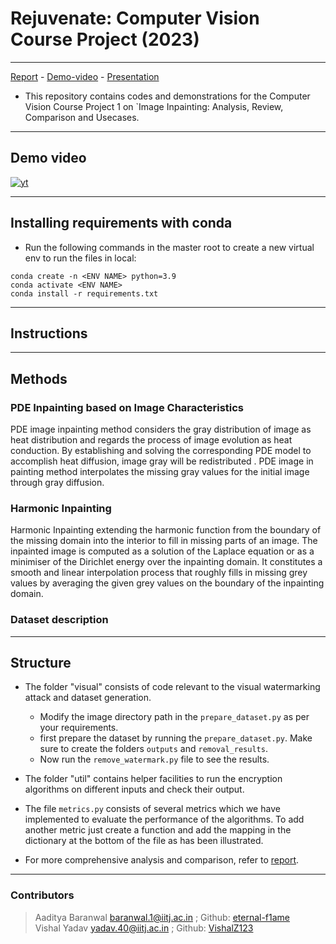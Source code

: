# Rejuvenate: Computer Vision Course Project (2023)

___
[Report](/documents/report.pdf) -  [Demo-video]() - [Presentation](/documents/presentation.pdf)

* This repository contains codes and demonstrations for the Computer Vision Course Project 1 on `Image Inpainting: Analysis, Review, Comparison and Usecases.

___

## Demo video

 [![yt](/documents/thumbnail.png)]()

___

## Installing requirements with conda

* Run the following commands in the master root to create a new virtual env to run the files in local:

```shell
conda create -n <ENV NAME> python=3.9
conda activate <ENV NAME>
conda install -r requirements.txt
```

___

## Instructions

___

## Methods
### PDE Inpainting based on Image Characteristics
PDE image inpainting method considers the gray distribution of image as heat distribution and regards the process of image evolution as heat conduction. By establishing and solving the corresponding PDE model to accomplish heat diffusion, image gray will be redistributed . PDE image in painting method interpolates the missing gray values for the initial image through gray diffusion.

### Harmonic Inpainting
Harmonic Inpainting extending the harmonic function from the boundary of the missing domain into the interior to fill in missing parts of an image. The inpainted image is computed as a solution of the Laplace equation or as a minimiser of the Dirichlet energy over the inpainting domain. It constitutes a smooth and linear interpolation process that roughly fills in missing grey values by averaging the given grey values on the boundary of the inpainting domain.

### Dataset description


___

## Structure

* The folder "visual" consists of code relevant to the visual watermarking attack and dataset generation.
  * Modify the image directory path in the `prepare_dataset.py` as per your requirements.
  * first prepare the dataset by running the `prepare_dataset.py`. Make sure to create the folders `outputs` and `removal_results`.
  * Now run the `remove_watermark.py` file to see the results.

* The folder "util" contains helper facilities to run the encryption algorithms on different inputs and check their output.
* The file `metrics.py` consists of several metrics which we have implemented to evaluate the performance of the algorithms. To add another metric just create a function and add the mapping in the dictionary at the bottom of the file as has been illustrated.
* For more comprehensive analysis and comparison, refer to [report](/documents/report.pdf).

___

### Contributors

> Aaditya Baranwal baranwal.1@iitj.ac.in ;  Github: [eternal-f1ame](https://github.com/aeternum) <br>
> Vishal Yadav yadav.40@iitj.ac.in ; Github: [VishalZ123](https://github.com/VishalZ123)
